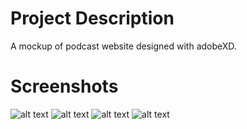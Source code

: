 # Project Description
A mockup of podcast website designed with adobeXD.

# Screenshots
![alt text](/screenshots/Web%201920%20%E2%80%93%201.png)
![alt text](/screenshots/Web%201920%20%E2%80%93%202.png)
![alt text](/screenshots/Web%201920%20%E2%80%93%205.png)
![alt text](/screenshots/Web%201920%20%E2%80%93%206.png)


